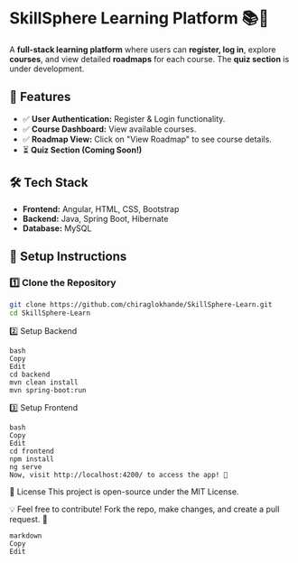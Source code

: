# SkillSphere Learning Platform 📚🚀

A **full-stack learning platform** where users can **register, log in**, explore **courses**, and view detailed **roadmaps** for each course. The **quiz section** is under development.

## 🌟 Features
- ✅ **User Authentication:** Register & Login functionality.
- ✅ **Course Dashboard:** View available courses.
- ✅ **Roadmap View:** Click on "View Roadmap" to see course details.
- ⏳ **Quiz Section (Coming Soon!)**  

## 🛠️ Tech Stack
- **Frontend:** Angular, HTML, CSS, Bootstrap  
- **Backend:** Java, Spring Boot, Hibernate  
- **Database:** MySQL  

## 🚀 Setup Instructions

### 1️⃣ Clone the Repository
```bash
git clone https://github.com/chiraglokhande/SkillSphere-Learn.git
cd SkillSphere-Learn
```
2️⃣ Setup Backend
```
bash
Copy
Edit
cd backend
mvn clean install
mvn spring-boot:run
```
3️⃣ Setup Frontend
```
bash
Copy
Edit
cd frontend
npm install
ng serve
Now, visit http://localhost:4200/ to access the app! 🎉

```

📜 License
This project is open-source under the MIT License.

💡 Feel free to contribute! Fork the repo, make changes, and create a pull request. 🚀
```
markdown
Copy
Edit





